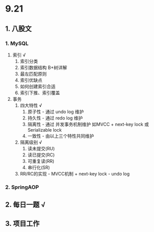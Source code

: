 # 9.21

## 1. 八股文

### 1. MySQL  

1. 索引  √
   1. 索引分类
   2. 索引数据结构 B+树详解
   3. 最左匹配原则
   4. 索引优缺点
   5. 如何创建索引合适
   6. 索引下推、索引覆盖
2. 事务 
   1. 四大特性 √
      1. 原子性 - 通过 undo log 维护
      2. 持久性 - 通过 redo log 维护
      3. 隔离性 - 通过 并发事务机制维护 如MVCC + next-key lock 或 Serializable lock
      4. 一致性 - 由以上三个特性共同维护
   2. 隔离级别 √
      1. 读未提交(RU) 
      2. 读已提交(RC)
      3. 可重复读(RR)
      4. 串行化(SR)
   3. RR/RC的实现 - MVCC机制 + next-key lock - undo log

### 2. SpringAOP



## 2. 每日一题 √



## 3. 项目工作

